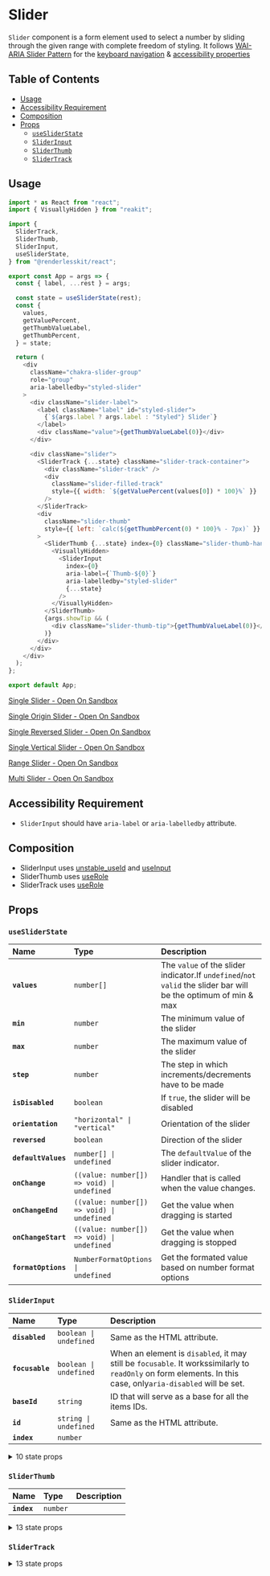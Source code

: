# Slider

`Slider` component is a form element used to select a number by sliding through
the given range with complete freedom of styling. It follows
[WAI-ARIA Slider Pattern](https://www.w3.org/TR/wai-aria-practices-1.2/#slider)
for the
[keyboard navigation](https://www.w3.org/TR/wai-aria-practices-1.2/#slider_kbd_interaction)
&
[accessibility properties](https://www.w3.org/TR/wai-aria-practices-1.2/#slider_roles_states_props)

## Table of Contents

- [Usage](#usage)
- [Accessibility Requirement](#accessibility-requirement)
- [Composition](#composition)
- [Props](#props)
  - [`useSliderState`](#usesliderstate)
  - [`SliderInput`](#sliderinput)
  - [`SliderThumb`](#sliderthumb)
  - [`SliderTrack`](#slidertrack)

## Usage

```js
import * as React from "react";
import { VisuallyHidden } from "reakit";

import {
  SliderTrack,
  SliderThumb,
  SliderInput,
  useSliderState,
} from "@renderlesskit/react";

export const App = args => {
  const { label, ...rest } = args;

  const state = useSliderState(rest);
  const {
    values,
    getValuePercent,
    getThumbValueLabel,
    getThumbPercent,
  } = state;

  return (
    <div
      className="chakra-slider-group"
      role="group"
      aria-labelledby="styled-slider"
    >
      <div className="slider-label">
        <label className="label" id="styled-slider">
          {`${args.label ? args.label : "Styled"} Slider`}
        </label>
        <div className="value">{getThumbValueLabel(0)}</div>
      </div>

      <div className="slider">
        <SliderTrack {...state} className="slider-track-container">
          <div className="slider-track" />
          <div
            className="slider-filled-track"
            style={{ width: `${getValuePercent(values[0]) * 100}%` }}
          />
        </SliderTrack>
        <div
          className="slider-thumb"
          style={{ left: `calc(${getThumbPercent(0) * 100}% - 7px)` }}
        >
          <SliderThumb {...state} index={0} className="slider-thumb-handle">
            <VisuallyHidden>
              <SliderInput
                index={0}
                aria-label={`Thumb-${0}`}
                aria-labelledby="styled-slider"
                {...state}
              />
            </VisuallyHidden>
          </SliderThumb>
          {args.showTip && (
            <div className="slider-thumb-tip">{getThumbValueLabel(0)}</div>
          )}
        </div>
      </div>
    </div>
  );
};

export default App;
```

[Single Slider - Open On Sandbox](https://codesandbox.io/s/y9flc)

[Single Origin Slider - Open On Sandbox](https://codesandbox.io/s/gx8g9)

[Single Reversed Slider - Open On Sandbox](https://codesandbox.io/s/imb5z)

[Single Vertical Slider - Open On Sandbox](https://codesandbox.io/s/cucsm)

[Range Slider - Open On Sandbox](https://codesandbox.io/s/hqgi1)

[Multi Slider - Open On Sandbox](https://codesandbox.io/s/megin)

## Accessibility Requirement

- `SliderInput` should have `aria-label` or `aria-labelledby` attribute.

## Composition

- SliderInput uses [unstable_useId](https://reakit.io/docs/id) and
  [useInput](https://reakit.io/docs/input/)
- SliderThumb uses [useRole](https://reakit.io/docs/role)
- SliderTrack uses [useRole](https://reakit.io/docs/role)

## Props

### `useSliderState`

| Name                | Type                                                      | Description                                                                                                    |
| :------------------ | :-------------------------------------------------------- | :------------------------------------------------------------------------------------------------------------- |
| **`values`**        | <code>number[]</code>                                     | The `value` of the slider indicator.If `undefined`/`not valid` the slider bar will be the optimum of min & max |
| **`min`**           | <code>number</code>                                       | The minimum value of the slider                                                                                |
| **`max`**           | <code>number</code>                                       | The maximum value of the slider                                                                                |
| **`step`**          | <code>number</code>                                       | The step in which increments/decrements have to be made                                                        |
| **`isDisabled`**    | <code>boolean</code>                                      | If `true`, the slider will be disabled                                                                         |
| **`orientation`**   | <code>&#34;horizontal&#34; \| &#34;vertical&#34;</code>   | Orientation of the slider                                                                                      |
| **`reversed`**      | <code>boolean</code>                                      | Direction of the slider                                                                                        |
| **`defaultValues`** | <code>number[] \| undefined</code>                        | The `defaultValue` of the slider indicator.                                                                    |
| **`onChange`**      | <code>((value: number[]) =&#62; void) \| undefined</code> | Handler that is called when the value changes.                                                                 |
| **`onChangeEnd`**   | <code>((value: number[]) =&#62; void) \| undefined</code> | Get the value when dragging is started                                                                         |
| **`onChangeStart`** | <code>((value: number[]) =&#62; void) \| undefined</code> | Get the value when dragging is stopped                                                                         |
| **`formatOptions`** | <code>NumberFormatOptions \| undefined</code>             | Get the formated value based on number format options                                                          |

### `SliderInput`

| Name            | Type                              | Description                                                                                                                                                  |
| :-------------- | :-------------------------------- | :----------------------------------------------------------------------------------------------------------------------------------------------------------- |
| **`disabled`**  | <code>boolean \| undefined</code> | Same as the HTML attribute.                                                                                                                                  |
| **`focusable`** | <code>boolean \| undefined</code> | When an element is `disabled`, it may still be `focusable`. It workssimilarly to `readOnly` on form elements. In this case, only`aria-disabled` will be set. |
| **`baseId`**    | <code>string</code>               | ID that will serve as a base for all the items IDs.                                                                                                          |
| **`id`**        | <code>string \| undefined</code>  | Same as the HTML attribute.                                                                                                                                  |
| **`index`**     | <code>number</code>               |                                                                                                                                                              |

<details><summary>10 state props</summary>
> These props are returned by the state hook. You can spread them into this component (`{...state}`) or pass them separately. You can also provide these props from your own state logic.

| Name                     | Type                                                    | Description                                                                                       |
| :----------------------- | :------------------------------------------------------ | :------------------------------------------------------------------------------------------------ |
| **`step`**               | <code>number</code>                                     | The step in which increments/decrements have to be made                                           |
| **`isDisabled`**         | <code>boolean</code>                                    | If `true`, the slider will be disabled                                                            |
| **`orientation`**        | <code>&#34;horizontal&#34; \| &#34;vertical&#34;</code> | Orientation of the slider                                                                         |
| **`getThumbMinValue`**   | <code>(index: number) =&#62; number</code>              | Returns the min values for the index                                                              |
| **`getThumbMaxValue`**   | <code>(index: number) =&#62; number</code>              | Returns the max values for the index                                                              |
| **`getThumbValueLabel`** | <code>(index: number) =&#62; string</code>              | Returns the formatted thumb value based on it's index                                             |
| **`registerInput`**      | <code>(item: Item) =&#62; void</code>                   | Register the inputs on mount                                                                      |
| **`unregisterInput`**    | <code>(id: string) =&#62; void</code>                   | Unregister the inputs on mount                                                                    |
| **`setFocusedThumb`**    | <code>(index: number \| undefined) =&#62; void</code>   | Set currently Focused Thumb                                                                       |
| **`setThumbValue`**      | <code>(index: number, value: number) =&#62; void</code> | Sets value for thumb. The actually value set will be clamped androunded according to min/max/step |

</details>

### `SliderThumb`

| Name        | Type                | Description |
| :---------- | :------------------ | :---------- |
| **`index`** | <code>number</code> |             |

<details><summary>13 state props</summary>
> These props are returned by the state hook. You can spread them into this component (`{...state}`) or pass them separately. You can also provide these props from your own state logic.

| Name                   | Type                                                        | Description                                                                                       |
| :--------------------- | :---------------------------------------------------------- | :------------------------------------------------------------------------------------------------ |
| **`step`**             | <code>number</code>                                         | The step in which increments/decrements have to be made                                           |
| **`isDisabled`**       | <code>boolean</code>                                        | If `true`, the slider will be disabled                                                            |
| **`orientation`**      | <code>&#34;horizontal&#34; \| &#34;vertical&#34;</code>     | Orientation of the slider                                                                         |
| **`reversed`**         | <code>boolean</code>                                        | Direction of the slider                                                                           |
| **`trackRef`**         | <code>RefObject&#60;HTMLElement \| null&#62;</code>         | The track slider element.                                                                         |
| **`focusedThumb`**     | <code>number \| undefined</code>                            | Currently focused thumb                                                                           |
| **`getThumbValue`**    | <code>(index: number) =&#62; number</code>                  | Get Thumb value based on its index                                                                |
| **`getThumbPercent`**  | <code>(index: number) =&#62; number</code>                  | Returns the value offset as a percentage from 0 to 1.                                             |
| **`inputs`**           | <code>Item[]</code>                                         | Get all the inputs in the DOM                                                                     |
| **`setThumbValue`**    | <code>(index: number, value: number) =&#62; void</code>     | Sets value for thumb. The actually value set will be clamped androunded according to min/max/step |
| **`setThumbEditable`** | <code>(index: number, editable: boolean) =&#62; void</code> | Set true if the thumb registered is editable                                                      |
| **`setThumbDragging`** | <code>(index: number, dragging: boolean) =&#62; void</code> | set dragging true if the thumb registered is being currently dragged                              |
| **`setThumbPercent`**  | <code>(index: number, percent: number) =&#62; void</code>   | Sets value for thumb by percent offset (between 0 and 1)                                          |

</details>

### `SliderTrack`

<details><summary>13 state props</summary>
> These props are returned by the state hook. You can spread them into this component (`{...state}`) or pass them separately. You can also provide these props from your own state logic.

| Name                   | Type                                                        | Description                                                                                                    |
| :--------------------- | :---------------------------------------------------------- | :------------------------------------------------------------------------------------------------------------- |
| **`values`**           | <code>number[]</code>                                       | The `value` of the slider indicator.If `undefined`/`not valid` the slider bar will be the optimum of min & max |
| **`isDisabled`**       | <code>boolean</code>                                        | If `true`, the slider will be disabled                                                                         |
| **`orientation`**      | <code>&#34;horizontal&#34; \| &#34;vertical&#34;</code>     | Orientation of the slider                                                                                      |
| **`reversed`**         | <code>boolean</code>                                        | Direction of the slider                                                                                        |
| **`trackRef`**         | <code>RefObject&#60;HTMLElement \| null&#62;</code>         | The track slider element.                                                                                      |
| **`getThumbPercent`**  | <code>(index: number) =&#62; number</code>                  | Returns the value offset as a percentage from 0 to 1.                                                          |
| **`getPercentValue`**  | <code>(percent: number) =&#62; number</code>                | Converts a percent along track (between 0 and 1) to the corresponding value                                    |
| **`isThumbEditable`**  | <code>(index: number) =&#62; boolean</code>                 | Get editableThumb based on the index                                                                           |
| **`isThumbDragging`**  | <code>(index: number) =&#62; boolean</code>                 | Whether a specific index is being dragged                                                                      |
| **`setFocusedThumb`**  | <code>(index: number \| undefined) =&#62; void</code>       | Set currently Focused Thumb                                                                                    |
| **`setThumbValue`**    | <code>(index: number, value: number) =&#62; void</code>     | Sets value for thumb. The actually value set will be clamped androunded according to min/max/step              |
| **`setThumbDragging`** | <code>(index: number, dragging: boolean) =&#62; void</code> | set dragging true if the thumb registered is being currently dragged                                           |
| **`setThumbPercent`**  | <code>(index: number, percent: number) =&#62; void</code>   | Sets value for thumb by percent offset (between 0 and 1)                                                       |

</details>
